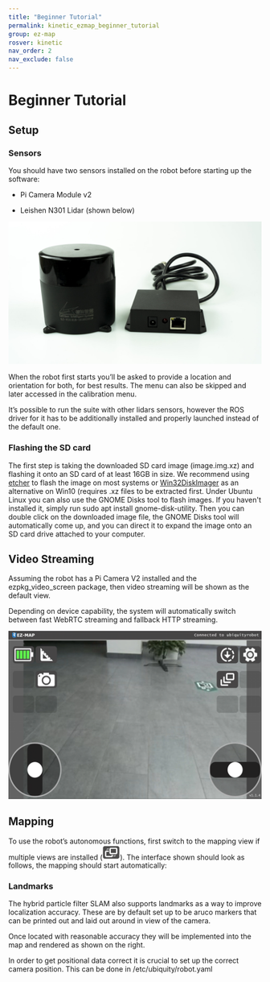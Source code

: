 ```yaml
---
title: "Beginner Tutorial"
permalink: kinetic_ezmap_beginner_tutorial
group: ez-map
rosver: kinetic
nav_order: 2
nav_exclude: false
---
```


# Beginner Tutorial

## Setup

### Sensors

You should have two sensors installed on the robot before starting up the software:

- Pi Camera Module v2

- Leishen N301 Lidar (shown below)

<img src="/assets/ezmap/lidar.png" alt="" width="640">

When the robot first starts you’ll be asked to provide a location and orientation for both, for best results. The menu can also be skipped and later accessed in the calibration menu.

It’s possible to run the suite with other lidars sensors, however the ROS driver for it has to be additionally installed and properly launched instead of the default one.


### Flashing the SD card

The first step is taking the downloaded SD card image (image.img.xz) and flashing it onto an SD card of at least 16GB in size. We recommend using [etcher](https://www.balena.io/etcher/) to flash the image on most systems or [Win32DiskImager](https://win32diskimager.download/) as an alternative on Win10 (requires .xz files to be extracted first. Under Ubuntu Linux you can also use the GNOME Disks tool to flash images. If you haven't installed it, simply run sudo apt install gnome-disk-utility. Then you can double click on the downloaded image file, the GNOME Disks tool will automatically come up, and you can direct it to expand the image onto an SD card drive attached to your computer.


## Video Streaming

Assuming the robot has a Pi Camera V2 installed and the ezpkg_video_screen package, then video streaming will be shown as the default view.

Depending on device capability, the system will automatically switch between fast WebRTC streaming and fallback HTTP streaming.

<img src="/assets/ezmap/ezmap_video.png" alt="" width="800">


## Mapping

To use the robot’s autonomous functions, first switch to the mapping view if multiple views are installed (<img src="/assets/ezmap/viewswitch_landscape.svg" alt="" width="35">). The interface shown should look as follows, the mapping should start automatically:

### Landmarks
The hybrid particle filter SLAM also supports landmarks as a way to improve localization accuracy. These are by default set up to be aruco markers that can be printed out and laid out around in view of the camera.

Once located with reasonable accuracy they will be implemented into the map and rendered as shown on the right.

In order to get positional data correct it is crucial to set up the correct camera position. This can be done in /etc/ubiquity/robot.yaml 

